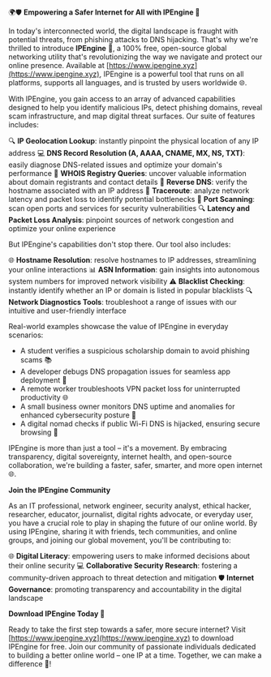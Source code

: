 🌍🛡️ **Empowering a Safer Internet for All with IPEngine 🚀**

In today's interconnected world, the digital landscape is fraught with potential threats, from phishing attacks to DNS hijacking. That's why we're thrilled to introduce **IPEngine** 🤖, a 100% free, open-source global networking utility that's revolutionizing the way we navigate and protect our online presence. Available at [https://www.ipengine.xyz](https://www.ipengine.xyz), IPEngine is a powerful tool that runs on all platforms, supports all languages, and is trusted by users worldwide 🌐.

With IPEngine, you gain access to an array of advanced capabilities designed to help you identify malicious IPs, detect phishing domains, reveal scam infrastructure, and map digital threat surfaces. Our suite of features includes:

🔍 **IP Geolocation Lookup**: instantly pinpoint the physical location of any IP address
💻 **DNS Record Resolution (A, AAAA, CNAME, MX, NS, TXT)**: easily diagnose DNS-related issues and optimize your domain's performance
🔎 **WHOIS Registry Queries**: uncover valuable information about domain registrants and contact details
🔄 **Reverse DNS**: verify the hostname associated with an IP address
📡 **Traceroute**: analyze network latency and packet loss to identify potential bottlenecks
🚀 **Port Scanning**: scan open ports and services for security vulnerabilities
🔍 **Latency and Packet Loss Analysis**: pinpoint sources of network congestion and optimize your online experience

But IPEngine's capabilities don't stop there. Our tool also includes:

🌐 **Hostname Resolution**: resolve hostnames to IP addresses, streamlining your online interactions
📊 **ASN Information**: gain insights into autonomous system numbers for improved network visibility
⚠️ **Blacklist Checking**: instantly identify whether an IP or domain is listed in popular blacklists
🔍 **Network Diagnostics Tools**: troubleshoot a range of issues with our intuitive and user-friendly interface

Real-world examples showcase the value of IPEngine in everyday scenarios:

* A student verifies a suspicious scholarship domain to avoid phishing scams 📚
* A developer debugs DNS propagation issues for seamless app deployment 🔩
* A remote worker troubleshoots VPN packet loss for uninterrupted productivity 🌐
* A small business owner monitors DNS uptime and anomalies for enhanced cybersecurity posture 💼
* A digital nomad checks if public Wi-Fi DNS is hijacked, ensuring secure browsing 🚀

IPEngine is more than just a tool – it's a movement. By embracing transparency, digital sovereignty, internet health, and open-source collaboration, we're building a faster, safer, smarter, and more open internet 🌐.

**Join the IPEngine Community**

As an IT professional, network engineer, security analyst, ethical hacker, researcher, educator, journalist, digital rights advocate, or everyday user, you have a crucial role to play in shaping the future of our online world. By using IPEngine, sharing it with friends, tech communities, and online groups, and joining our global movement, you'll be contributing to:

🌐 **Digital Literacy**: empowering users to make informed decisions about their online security
💻 **Collaborative Security Research**: fostering a community-driven approach to threat detection and mitigation
🛡️ **Internet Governance**: promoting transparency and accountability in the digital landscape

**Download IPEngine Today 📀**

Ready to take the first step towards a safer, more secure internet? Visit [https://www.ipengine.xyz](https://www.ipengine.xyz) to download IPEngine for free. Join our community of passionate individuals dedicated to building a better online world – one IP at a time. Together, we can make a difference 🌟!